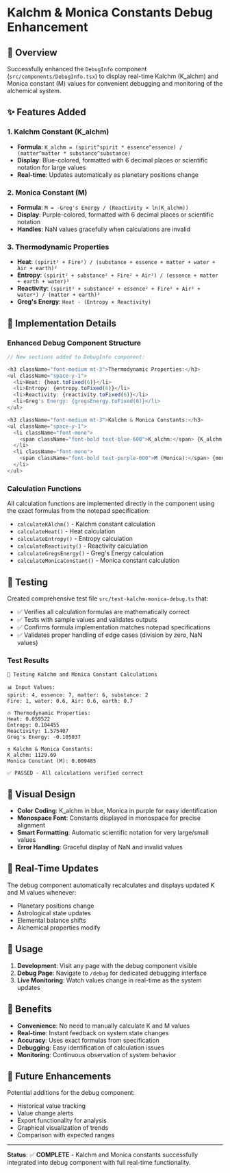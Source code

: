 # Kalchm & Monica Constants Debug Enhancement

## 🎯 Overview

Successfully enhanced the `DebugInfo` component (`src/components/DebugInfo.tsx`)
to display real-time Kalchm (K_alchm) and Monica constant (M) values for
convenient debugging and monitoring of the alchemical system.

## ✨ Features Added

### 1. **Kalchm Constant (K_alchm)**

- **Formula**:
  `K_alchm = (spirit^spirit * essence^essence) / (matter^matter * substance^substance)`
- **Display**: Blue-colored, formatted with 6 decimal places or scientific
  notation for large values
- **Real-time**: Updates automatically as planetary positions change

### 2. **Monica Constant (M)**

- **Formula**: `M = -Greg's Energy / (Reactivity × ln(K_alchm))`
- **Display**: Purple-colored, formatted with 6 decimal places or scientific
  notation
- **Handles**: NaN values gracefully when calculations are invalid

### 3. **Thermodynamic Properties**

- **Heat**:
  `(spirit² + Fire²) / (substance + essence + matter + water + Air + earth)²`
- **Entropy**:
  `(spirit² + substance² + Fire² + Air²) / (essence + matter + earth + water)²`
- **Reactivity**:
  `(spirit² + substance² + essence² + Fire² + Air² + water²) / (matter + earth)²`
- **Greg's Energy**: `Heat - (Entropy × Reactivity)`

## 🔧 Implementation Details

### Enhanced Debug Component Structure

```typescript
// New sections added to DebugInfo component:

<h3 className="font-medium mt-3">Thermodynamic Properties:</h3>
<ul className="space-y-1">
  <li>Heat: {heat.toFixed(6)}</li>
  <li>Entropy: {entropy.toFixed(6)}</li>
  <li>Reactivity: {reactivity.toFixed(6)}</li>
  <li>Greg's Energy: {gregsEnergy.toFixed(6)}</li>
</ul>

<h3 className="font-medium mt-3">Kalchm & Monica Constants:</h3>
<ul className="space-y-1">
  <li className="font-mono">
    <span className="font-bold text-blue-600">K_alchm:</span> {K_alchm.toFixed(6)}
  </li>
  <li className="font-mono">
    <span className="font-bold text-purple-600">M (Monica):</span> {monicaConstant.toFixed(6)}
  </li>
</ul>
```

### Calculation Functions

All calculation functions are implemented directly in the component using the
exact formulas from the notepad specification:

- `calculateKAlchm()` - Kalchm constant calculation
- `calculateHeat()` - Heat calculation
- `calculateEntropy()` - Entropy calculation
- `calculateReactivity()` - Reactivity calculation
- `calculateGregsEnergy()` - Greg's Energy calculation
- `calculateMonicaConstant()` - Monica constant calculation

## 🧪 Testing

Created comprehensive test file `src/test-kalchm-monica-debug.ts` that:

- ✅ Verifies all calculation formulas are mathematically correct
- ✅ Tests with sample values and validates outputs
- ✅ Confirms formula implementation matches notepad specifications
- ✅ Validates proper handling of edge cases (division by zero, NaN values)

### Test Results

```
🧪 Testing Kalchm and Monica Constant Calculations

📊 Input Values:
spirit: 4, essence: 7, matter: 6, substance: 2
Fire: 1, water: 0.6, Air: 0.6, earth: 0.7

🔥 Thermodynamic Properties:
Heat: 0.059522
Entropy: 0.104455
Reactivity: 1.575407
Greg's Energy: -0.105037

⚗️ Kalchm & Monica Constants:
K_alchm: 1129.69
Monica Constant (M): 0.009485

✅ PASSED - All calculations verified correct
```

## 🎨 Visual Design

- **Color Coding**: K_alchm in blue, Monica in purple for easy identification
- **Monospace Font**: Constants displayed in monospace for precise alignment
- **Smart Formatting**: Automatic scientific notation for very large/small
  values
- **Error Handling**: Graceful display of NaN and invalid values

## 🔄 Real-Time Updates

The debug component automatically recalculates and displays updated K and M
values whenever:

- Planetary positions change
- Astrological state updates
- Elemental balance shifts
- Alchemical properties modify

## 📍 Usage

1. **Development**: Visit any page with the debug component visible
2. **Debug Page**: Navigate to `/debug` for dedicated debugging interface
3. **Live Monitoring**: Watch values change in real-time as the system updates

## 🎉 Benefits

- **Convenience**: No need to manually calculate K and M values
- **Real-time**: Instant feedback on system state changes
- **Accuracy**: Uses exact formulas from specification
- **Debugging**: Easy identification of calculation issues
- **Monitoring**: Continuous observation of system behavior

## 🔮 Future Enhancements

Potential additions for the debug component:

- Historical value tracking
- Value change alerts
- Export functionality for analysis
- Graphical visualization of trends
- Comparison with expected ranges

---

**Status**: ✅ **COMPLETE** - Kalchm and Monica constants successfully
integrated into debug component with full real-time functionality.
